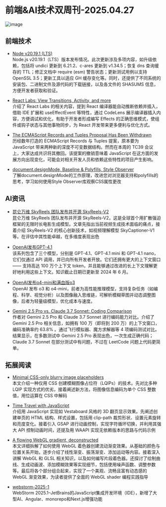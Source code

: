 # 前端&AI技术双周刊-2025.04.27
![image](https://gips1.baidu.com/it/u=666110168,803816795&fm=3028&app=3028&f=PNG&fmt=auto&q=100&size=f960_412)

## 前端技术
- [Node v20.19.1 (LTS)](https://nodejs.org/en/blog/release/v20.19.1)
<br> Node.js v20.19.1（LTS）版本发布情况。此次更新涉及多项内容，如升级依赖，包括将 undici 更新到 6.21.2、c-ares 更新到 v1.34.5；恢复 dns 查询缓存的 TTL；修正文档中 require (esm) 警告状态；更新测试用例以支持 OpenSSL 3.5；更新工具以适应 GH 缓存变化等。同时，还提供了不同系统的安装包、二进制文件及源代码的下载链接，以及各文件的 SHASUMS 信息，方便开发者获取和验证。

- [React Labs: View Transitions, Activity, and more](https://react.dev/blog/2025/04/23/react-labs-view-transitions-activity-and-more)
<br>介绍了 React Labs 的相关内容，提到 React 编译器能自动推断依赖并插入，借助 IDE 扩展和 useEffectEvent 等特性，通过 CodeLens 展示编译器插入内容，方便调试和优化，有助于开发者形成编写 Effects 的正确思维模式，使组件或钩子状态与其他事物同步，为 React 开发带来更多便利与优化方式。

- [The ECMAScript Records and Tuples Proposal Has Been Withdrawn](https://github.com/tc39/proposal-record-tuple/issues/394)
<br>历经数年打造的 ECMAScript Records 与 Tuples 提案，原本要为 JavaScript 带来两种新的深度不可变数据结构。然而在本周的 TC39 会议上，大家达成共识将其撤回。该提案的撤销意味着 JavaScript 在这方面的发展方向出现变化，可能会对相关开发人员和依赖这些特性的项目产生影响。

- [document.designMode, Baseline & Polyfills, Style Observer](https://www.youtube.com/watch?v=J6M_yP4BGTg)
<br>了解document.designMode的工作原理，改进您对浏览器支持和polyfills的思考，学习如何使用Style Observer库观察CSS属性更改

## AI资讯
- [昆仑万维 SkyReels 团队发布并开源 SkyReels-V2](https://mp.weixin.qq.com/s/xfgWnSBZYnI-TurjqNeUrw)
<br>昆仑万维 SkyReels 团队发布并开源 SkyReels-V2，这是全球首个用扩散强迫框架的无限时长电影生成模型。文章先指出当前视频生成技术面临的痛点，接着介绍 SkyReels-V2 的核心创新技术，如视频理解模型 SkyCaptioner-V1 等。在评估中其性能卓越，在多维度表现出色

- [OpenAI发布GPT-4.1](https://openai.com/index/gpt-4-1/)
<br>该系列包含了三个模型，分别是 GPT-4.1、GPT-4.1 mini 和 GPT-4.1 nano，它们仅通过 API 调用，并已向所有开发者开放。它们还拥有更大的上下文窗口 —— 支持高达 100 万个上下文 token，并且能够通过改进的长上下文理解更好地利用这些上下文。知识截止日期已更新至 2024 年 6 月。

- [OpenAI发布o4-mini和满血版o3](https://openai.com/index/introducing-o3-and-o4-mini/)
<br>OpenAI 发布 o3 和 o4-mini，前者为高性能推理模型，支持复杂任务（如编程、科学、视觉分析）以及图像融入思维链，可解析模糊草图并动态调整图像，后者为轻量级模型，优化成本与速度。

- [Gemini 2.5 Pro vs. Claude 3.7 Sonnet: Coding Comparison](https://composio.dev/blog/gemini-2-5-pro-vs-claude-3-7-sonnet-coding-comparison/)
<br>作者对 Gemini 2.5 Pro 和 Claude 3.7 Sonnet 进行编码能力对比。介绍了 Gemini 2.5 Pro 相关信息，如拥有 100 万（即将到 200 万）的上下文窗口，编码准确率约 63.8% 。通过飞行模拟器、魔方求解器等 4 项编码测试对比。结果显示，在多数测试中 Gemini 2.5 Pro 表现出色，一次生成正确代码；Claude 3.7 Sonnet 在部分测试中有问题，不过在 LeetCode 问题上代码更简单。

## 拓展阅读
- [Minimal CSS-only blurry image placeholders](https://leanrada.com/notes/css-only-lqip/?utm_source=CSS-Weekly&utm_campaign=Issue-610&utm_medium=web)
<br>本文介绍一种仅用 CSS 创建模糊图像占位符（LQIPs）的技术。先对比多种 LQIP 实现方式的优劣，接着阐述新方法，将图像信息编码为单个 CSS 整数值，用位运算在 CSS 中解码

- [Time Travel with JavaScript](https://craftofui.substack.com/p/time-travel-with-javascript)
<br>介绍用 JavaScript 实现如 Vestaboard 风格的 3D 翻页显示效果。先阐述创建单页的 HTML 结构、样式设置，包括用 clip-path 裁剪形状、设置元素旋转和亮度变化。接着引入 GSAP 进行动画控制，实现字符循环切换，并利用其强大 API 控制动画时间，还提及用 WAAPI 实现无依赖版本的思路与代码示例

- [A flowing WebGL gradient, deconstructed](https://alexharri.com/blog/webgl-gradients)
<br>本文详细拆解了如何使用 WebGL 着色器创建流动渐变效果。从基础的颜色与位置关系开始，逐步介绍了线性渐变、振荡渐变、添加运动等内容。接着深入讲解 WebGL 和 GLSL 相关知识，以及如何编写片段着色器。还探讨了绘制曲线、生成动画波、添加模糊效果等实现细节，包括使用噪声函数、调整参数等。最后将各个部分组合起来，实现了一个美观、流畅且富有动态感的 WebGL 渐变效果，为读者提供了全面的 WebGL shader 编程实践指导 

- [webstorm-2025-1](https://blog.jetbrains.com/webstorm/2025/04/webstorm-2025-1/)
<br>WebStorm 2025.1–JetBrains的JavaScript集成开发环境（IDE），新增了大型AI、Angular、monorepo和Next.js增强功能

